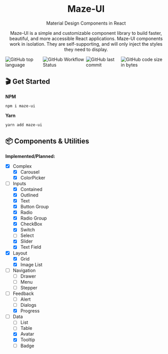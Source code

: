 <h1 align="center">Maze-UI</h1>

<p align="center">Material Design Components in React</p>

<p align="center">Maze-UI is a simple and customizable component library to build faster, beautiful, and more accessible React applications. Maze-UI components work in isolation. They are self-supporting, and will only inject the styles they need to display.</p>

<div style="display:flex; justify-content:space-between">
    <img alt="GitHub top language" src="https://img.shields.io/github/languages/top/matozz/maze"/>
    <img alt="GitHub Workflow Status" src="https://img.shields.io/github/workflow/status/matozz/maze/Node.js%20CI"/>
    <img alt="GitHub last commit" src="https://img.shields.io/github/last-commit/matozz/maze"/>
    <img alt="GitHub code size in bytes" src="https://img.shields.io/github/languages/code-size/matozz/maze"/>
</div>

## 🎬 Get Started

**NPM**

```shell
npm i maze-ui
```

**Yarn**

```shell
yarn add maze-ui
```

## 📦 Components & Utilities

**Implemented/Planned:**

- [x] Complex
  - [x] Carousel
  - [x] ColorPicker
- [ ] Inputs
  - [x] Contained
  - [x] Outlined
  - [x] Text
  - [x] Button Group
  - [x] Radio
  - [x] Radio Group
  - [x] CheckBox
  - [x] Switch
  - [ ] Select
  - [x] Slider
  - [x] Text Field
- [x] Layout
  - [x] Grid
  - [x] Image List
- [ ] Navigation
  - [ ] Drawer
  - [ ] Menu
  - [ ] Stepper
- [ ] Feedback
  - [ ] Alert
  - [ ] Dialogs
  - [x] Progress
- [ ] Data
  - [ ] List
  - [ ] Table
  - [x] Avatar
  - [x] Tooltip
  - [ ] Badge
